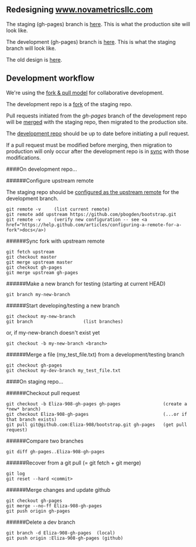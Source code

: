 
## Redesigning www.novametricsllc.com

The staging (gh-pages) branch is <a href="http://pbogden.github.io/bootstrap">here</a>.  This is what the production site will look like.

The development (gh-pages) branch is <a href="http://eliza-908.github.io/bootstrap">here</a>.  This is what the staging branch will look like.

The old design is <a href="http://pbogden.github.io/bootstrap/oldesign.html">here</a>.

## Development workflow

We're using the <a href="https://help.github.com/articles/using-pull-requests">fork & pull model</a>
for collaborative development.

The development repo is a <a href="https://help.github.com/articles/fork-a-repo">fork</a> of the staging repo.

Pull requests initiated from the *gh-pages* branch of the development repo will be
<a href="https://help.github.com/articles/merging-a-pull-request">merged</a> with the staging repo,
then migrated to the production site.

The <a href="https://github.com/eliza-908/bootstrap">development repo</a> should be up to date 
before initiating a pull request.

If a pull request must be modified before merging, then migration to production will only occur after
the development repo is in <a href="https://help.github.com/articles/syncing-a-fork">sync</a>
with those modifications.

####On development repo...

######Configure upstream remote

The staging repo should be <a href="https://help.github.com/articles/configuring-a-remote-for-a-fork">
configured as the upstream remote</a> for the development branch. 

    git remote -v     (list current remote)
    git remote add upstream https://github.com/pbogden/bootstrap.git
    git remote -v     (verify new configuration -- see <a href="https://help.github.com/articles/configuring-a-remote-for-a-fork">docs</a>)

######Sync fork with upstream remote

    git fetch upstream
    git checkout master
    git merge upstream master
    git checkout gh-pages
    git merge upstream gh-pages

######Make a new branch for testing (starting at current HEAD)

    git branch my-new-branch

######Start developing/testing a new branch

    git checkout my-new-branch
    git branch                   (list branches)

or, if my-new-branch doesn't exist yet

    git checkout -b my-new-branch <branch>
 
######Merge a file (my_test_file.txt) from a development/testing branch 

    git checkout gh-pages
    git checkout my-dev-branch my_test_file.txt

####On staging repo...

######Checkout pull request

    git checkout -b Eliza-908-gh-pages gh-pages                (create a *new* branch)
    git checkout Eliza-908-gh-pages                            (...or if that branch exists)
    git pull git@github.com:Eliza-908/bootstrap.git gh-pages   (get pull request)

######Compare two branches

    git diff gh-pages..Eliza-908-gh-pages

######Recover from a git pull (= git fetch + git merge)

    git log
    git reset --hard <commit>

######Merge changes and update github

    git checkout gh-pages
    git merge --no-ff Eliza-908-gh-pages
    git push origin gh-pages

######Delete a dev branch

    git branch -d Eliza-908-gh-pages  (local)
    git push origin :Eliza-908-gh-pages (github) 
